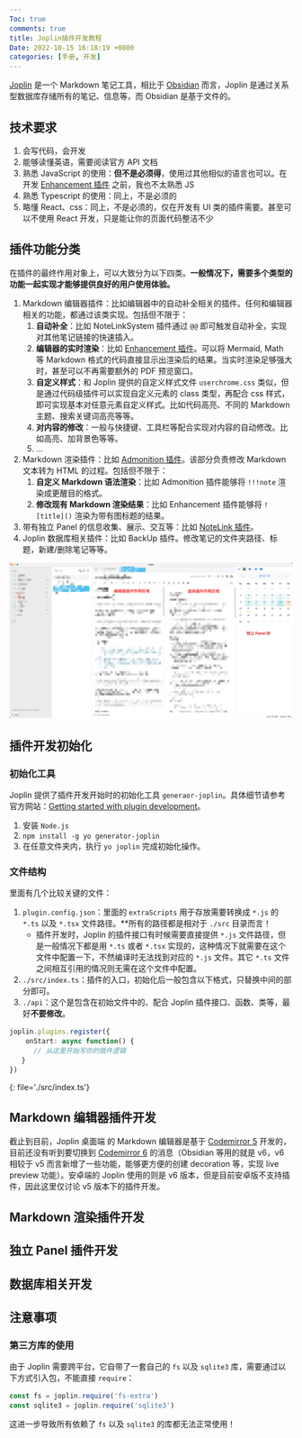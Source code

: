 ```yaml
---
Toc: true
comments: true
title: Joplin插件开发教程
Date: 2022-10-15 16:18:19 +0800
categories: [手册, 开发]
---
```


[Joplin](https://joplinapp.org/) 是一个 Markdown 笔记工具，相比于 [Obsidian](https://obsidian.md/) 而言，Joplin 是通过关系型数据库存储所有的笔记、信息等，而 Obsidian 是基于文件的。

## 技术要求

1. 会写代码，会开发
2. 能够读懂英语，需要阅读官方 API 文档
3. 熟悉 JavaScript 的使用：**但不是必须得**，使用过其他相似的语言也可以。在开发 [Enhancement 插件](https://github.com/SeptemberHX/joplin-plugin-enhancement) 之前，我也不太熟悉 JS
4. 熟悉 Typescript 的使用：同上，不是必须的
5. 略懂 React、css：同上，不是必须的，仅在开发有 UI 类的插件需要。甚至可以不使用 React 开发，只是能让你的页面代码整洁不少

## 插件功能分类

在插件的最终作用对象上，可以大致分为以下四类。**一般情况下，需要多个类型的功能一起实现才能够提供良好的用户使用体验。**

1. Markdown 编辑器插件：比如编辑器中的自动补全相关的插件。任何和编辑器相关的功能，都通过该类实现。包括但不限于：
   1. **自动补全**：比如 NoteLinkSystem 插件通过 `@@` 即可触发自动补全，实现对其他笔记链接的快速插入。
   2. **编辑器的实时渲染**：比如 [Enhancement 插件](https://github.com/SeptemberHX/joplin-plugin-enhancement)。可以将 Mermaid, Math 等 Markdown 格式的代码直接显示出渲染后的结果。当实时渲染足够强大时，甚至可以不再需要额外的 PDF 预览窗口。
   3. **自定义样式**：和 Joplin 提供的自定义样式文件 `userchrome.css` 类似，但是通过代码级插件可以实现自定义元素的 class 类型，再配合 css 样式，即可实现基本对任意元素自定义样式。比如代码高亮、不同的 Markdown 主题、搜索关键词高亮等等。
   4. **对内容的修改**：一般与快捷键、工具栏等配合实现对内容的自动修改。比如高亮、加背景色等等。
   5. ...
2. Markdown 渲染插件：比如 [Admonition 插件](https://github.com/maxnegro/joplin-plugin-admonition)。该部分负责修改 Markdown 文本转为 HTML 的过程。包括但不限于：
   1. **自定义 Markdown 语法渲染**：比如 Admonition 插件能够将 `!!!note` 渲染成更醒目的格式。
   2. **修改现有 Markdown 渲染结果**：比如 Enhancement 插件能够将 `![title]()` 渲染为带有图标题的结果。
3. 带有独立 Panel 的信息收集、展示、交互等：比如 [NoteLink 插件](https://github.com/ylc395/joplin-plugin-note-link-system)。
4. Joplin 数据库相关插件：比如 BackUp 插件。修改笔记的文件夹路径、标题，新建/删除笔记等等。

![不同插件功能的作用区域](/assets/img/JoplinPluginDevelopment/pluginFunctionCategory.png)

## 插件开发初始化

### 初始化工具

Joplin 提供了插件开发开始时的初始化工具 `generaor-joplin`。具体细节请参考官方网站：[Getting started with plugin development](https://joplinapp.org/api/get_started/plugins/)。

1. 安装 `Node.js`
2. `npm install -g yo generator-joplin`
3. 在任意文件夹内，执行 `yo joplin` 完成初始化操作。

### 文件结构

里面有几个比较关键的文件：

1. `plugin.config.json`：里面的 `extraScripts` 用于存放需要转换成 `*.js` 的 `*.ts` 以及 `*.tsx` 文件路径。**所有的路径都是相对于 `./src` 目录而言！
   * 插件开发时，Joplin 的插件接口有时候需要直接提供 `*.js` 文件路径，但是一般情况下都是用 `*.ts` 或者 `*.tsx` 实现的，这种情况下就需要在这个文件中配置一下，不然编译时无法找到对应的 `*.js` 文件。其它 `*.ts` 文件之间相互引用的情况则无需在这个文件中配置。
2. `./src/index.ts`：插件的入口，初始化后一般包含以下格式，只替换中间的部分即可。
3. `./api`：这个是包含在初始文件中的、配合 Joplin 插件接口、函数、类等，最好**不要修改**。

```typescript
joplin.plugins.register({
	onStart: async function() {
      // 从这里开始写你的插件逻辑
   }
})
```
{: file='./src/index.ts'}

## Markdown 编辑器插件开发

截止到目前，Joplin 桌面端 的 Markdown 编辑器是基于 [Codemirror 5](https://codemirror.net/5/doc/manual.html) 开发的，目前还没有听到要切换到 [Codemirror 6](https://codemirror.net/) 的消息（Obsidian 等用的就是 v6，v6 相较于 v5 而言新增了一些功能，能够更方便的创建 decoration 等，实现 live preview 功能）。安卓端的 Joplin 使用的则是 v6 版本，但是目前安卓版不支持插件，因此这里仅讨论 v5 版本下的插件开发。

## Markdown 渲染插件开发

## 独立 Panel 插件开发

## 数据库相关开发

## 注意事项

### 第三方库的使用

由于 Joplin 需要跨平台，它自带了一套自己的 `fs` 以及 `sqlite3` 库，需要通过以下方式引入包，不能直接 `require`：

```typescript
const fs = joplin.require('fs-extra')
const sqlite3 = joplin.require('sqlite3')
```

这进一步导致所有依赖了 `fs` 以及 `sqlite3` 的库都无法正常使用！
